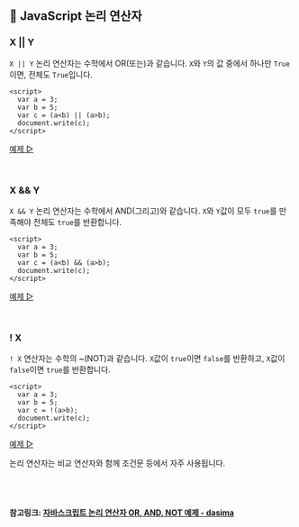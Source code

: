 ## 🧱 JavaScript 논리 연산자

### X || Y

`X || Y` 논리 연산자는 수학에서 OR(또는)과 같습니다. `X`와 `Y`의 값 중에서 하나만 `True`이면, 전체도 `True`입니다.

```
<script>
  var a = 3;
  var b = 5;
  var c = (a<b) || (a>b);
  document.write(c);
</script>
```

[예제 ▷](https://jsfiddle.net/yukimura009/zc5bp6Lq/4/)

<br>

### X && Y

`X && Y` 논리 연산자는 수학에서 AND(그리고)와 같습니다. `X`와 `Y`값이 모두 `true`를 만족해야 전체도 `true`를 반환합니다.

```
<script>
  var a = 3;
  var b = 5;
  var c = (a<b) && (a>b);
  document.write(c);
</script>
```

[예제 ▷](https://jsfiddle.net/yukimura009/610v5j87/1/)

<br>

### ! X

`! X` 연산자는 수학의 ~(NOT)과 같습니다. `X`값이 `true`이면 `false`를 반환하고, `X`값이 `false`이면 `true`를 반환합니다.

```
<script>
  var a = 3;
  var b = 5;
  var c = !(a>b);
  document.write(c);
</script>
```

[예제 ▷](https://jsfiddle.net/yukimura009/01aqxj3g/2/)

논리 연산자는 비교 연산자와 함께 조건문 등에서 자주 사용됩니다.

<br>

<br>

#### 참고링크: [자바스크립트 논리 연산자 OR, AND, NOT 예제 - dasima](https://dasima.xyz/javascript-logical-operators/)

<br>